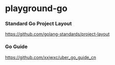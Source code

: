 # playground-go

### Standard Go Project Layout
https://github.com/golang-standards/project-layout

### Go Guide
https://github.com/xxjwxc/uber_go_guide_cn
